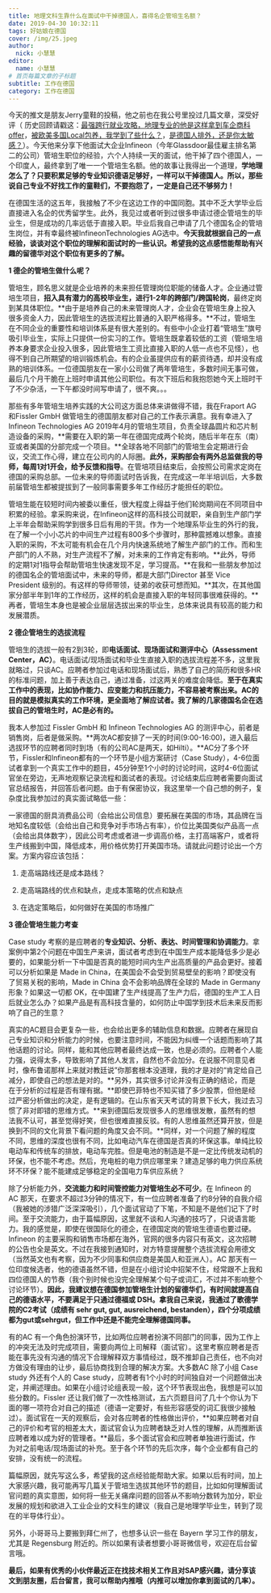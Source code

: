 ```yaml
---
title: 地理文科生靠什么在面试中干掉德国人，喜得名企管培生名额？
date: 2019-04-30 10:32:11
tags: 好姑娘在德国
cover: /img/25.jpeg
author: 
  nick: 小慧慧
editor:
  name: 小慧慧
# 首页每篇文章的子标题
subtitle: 工作在德国
category: 工作在德国
---
```


今天的推文是朋友Jerry童鞋的投稿，他之前也在我公号里投过几篇文章，深受好评（ 历史回顾请戳这：[最强跨行就业攻略，地理专业的他是这样拿到车企商科offer](http://mp.weixin.qq.com/s?__biz=MzI0OTE4MTY1Ng==&mid=2649563311&idx=1&sn=dac53900b278ef1b64d601289217197f&chksm=f18ce418c6fb6d0e957a95d64af862f41783606af6b891999d13ed0ddbb33f270a5fce923da4&scene=21#wechat_redirect)，[被欧美多国Local包养，我学到了些什么？](http://mp.weixin.qq.com/s?__biz=MzI0OTE4MTY1Ng==&mid=2649564143&idx=1&sn=d967b3e9df0a9e14c1e07eb4cd9d9a38&chksm=f18ce758c6fb6e4ef6e21376d9bc6fe041ac41f193ac6e2ee0460fab221ba54fa6202936c322&scene=21#wechat_redirect)，[是德国人排外，还是你太敏感？](http://mp.weixin.qq.com/s?__biz=MzI0OTE4MTY1Ng==&mid=2649564193&idx=1&sn=7aef39c3b51e1206e3131f5066a79348&chksm=f18ce096c6fb69801c91da03eebb125a11287b87d4acd7f4a34782ff04673da03ac1b5631c1a&scene=21#wechat_redirect)）。今天他来分享下他面试大企业Infineon（今年Glassdoor最佳雇主排名第二的公司）管培生职位的经验，六个人持续一天的面试，他干掉了四个德国人，一个印度人，最终拿到了唯一一个管培生名额。他的故事让我得出一个道理，**学地理怎么了？只要积累足够的专业知识德语足够好，一样可以干掉德国人。所以，那些说自己专业不好找工作的童鞋们，不要抱怨了，一定是自己还不够努力！**

  

在德国生活的这五年，我接触了不少在这边工作的中国同胞。其中不乏大学毕业后直接进入名企的优秀留学生。此外，我见过或者听到过很多申请过德企管培生的毕业生，但是成功的几率远低于直接入职。毕业后我自己申请了几个德国名企的管培生岗位，并有幸最终被InfineonTechnologies AG选中。**今天我就根据自己的一点经验，谈谈对这个职位的理解和面试时的一些认识。希望我的这点感悟能帮助有兴趣的留德华对这个职位有更多的了解。**



**1 德企的管培生做什么呢？**

  

管培生，顾名思义就是企业培养的未来担任管理岗位职能的储备人才。企业通过管培生项目，**招入具有潜力的高校毕业生，进行1-2年的跨部门/跨国轮岗**，最终定岗到某具体职位。**由于是培养自己的未来管理岗人才，企业会在管培生身上投入很多资金人力，因此管培生的选拔流程比普通的入职严格得多。**不过，管培生在不同企业的重要性和培训体系是有很大差别的。有些中小企业打着“管培生”旗号吸引毕业生，实际上只提供一份实习的工作。管培生既拿着较低的工资（管培生培养本身要求企业投入很多，因此管培生工资比直接入职的人低一点也不见怪），也得不到自己所期望的培训锻炼机会。有的企业虽提供应有的薪资待遇，却并没有成熟的培训体系。一位德国朋友在一家小公司做了两年管培生，多数时间无事可做，最后几个月干脆在上班时申请其他公司职位。有次下班后和我抱怨她今天上班时干了不少杂活，一下午都没时间写申请了，很不爽。。。

  

那些有多年管培生培养实践的大公司这方面总体来讲做得不错，我在Fraport AG 和Fissler GmbH 做管培生的德国朋友都对自己的工作表示满意。我有幸进入了 Infineon Technologies AG 2019年4月的管培生项目，负责全球晶圆片和芯片制造设备的采购，**需要在入职的第一年在德国完成两个轮岗，随后半年在东（南）亚或者美国的分部完成一个项目。**全球各地不同部门的管培生会定期进行会议，交流工作心得，建立在公司内的人际圈。**此外，采购部会有两外总监做我的导师，每周1对1开会，给予反馈和指导**。在管培项目结束后，会按照公司需求定岗在德国的采购总部。一位未来的导师面试时告诉我，在完成这一年半培训后，大多数前届管培生都被提拔到了一般同事需要多年工作经历才能担任的职位。

管培生能在较短时间内被委以重任，很大程度上得益于他们轮岗期间在不同项目中积累的经验。拿采购来说，在Infineon这样的高科技公司就职，亲自到生产部门学上半年会帮助采购学到很多日后有用的干货。作为一个地理系毕业生的外行的我，在了解一个小小芯片的中间生产过程有800多个步骤时，那种震撼难以想象。直接入职的采购，不太可能有机会在几个月内快速系统地了解生产部门的工作。而和生产部门的人不熟，对生产流程不了解，对未来的工作肯定有影响。**此外，导师的定期1对1指导会帮助管培生快速发现不足，学习提高。**在我和一些朋友参加过的德国名企的管培面试中，未来的导师，都是大部门Director 甚至 Vice President 级别的。有这样的导师带领，徒弟的收获可想而知。**其次，在其他国家分部半年到1年的工作经历，这样的机会是直接入职的年轻同事很难获得的。**再者，管培生本身也是被企业层层选拔出来的毕业生，总体来说具有较高的能力和发展潜质。



**2 德企管培生的选拔流程**

  

管培生的选拔一般有2到3轮，即**电话面试、现场面试和测评中心（Assessment Center，AC）**。电话面试/现场面试和毕业生直接入职的选拔流程差不多，这里我就略过，只谈AC。应聘者参加过电话和现场面试后，熟悉了自己的简历和很多HR的标准问题，加上善于表达自己，通过准备，过这两关的难度会降低。**至于在真实工作中的表现，比如协作能力、应变能力和抗压能力，不容易被考察出来。AC的目的就是模拟真实的工作环境，更全面地了解应试者。我了解的几家德国名企在选拔自己的管培生时，AC是必有的。**

我本人参加过 Fissler GmbH 和 Infineon Technologies AG 的测评中心，前者是销售岗，后者是做采购。**两次AC都安排了一天的时间(9:00-16:00)，进入最后选拔环节的应聘者同时到场（有的公司AC是两天，如Hilti）。**AC分了多个环节，Fissler和Infineon都有的一个环节是小组方案研讨（Case Study），4-6位面试者拿到一个真实工作中的题目，45分钟至1个小时的讨论时间，这时4-6位面试官坐在旁边，无声地观察记录流程和面试者的表现。讨论结束后应聘者需要向面试官总结报告，并回答后者问题。由于有保密协议，我这里举一个自己想的例子，复杂度比我参加过的真实面试略低一些：

一家德国的厨具消费品公司（会给出公司信息）要拓展在美国的市场，其品牌在当地知名度较低（会给出自己和竞争对手市场占有率），价位比美国类似产品高一点（会给出具体数字），因此公司考虑或者进一步调高价格，主打高端客户，或者将生产线搬到中国，降低成本，用价格优势打开美国市场。请就此问题讨论出一个方案。方案内容应该包括：

1.  走高端路线还是成本路线？
    
2.  走高端路线的优点和缺点，走成本策略的优点和缺点
    
3.  在选定策略后，如何做好在美国的市场推广
    

  


**3 德企管培生能力考查**

Case study 考察的是应聘者的**专业知识、分析、表达、时间管理和协调能力**。拿案例中第2个问题在中国生产来讲，面试者考虑到在中国生产成本能降低多少是必要的，如果能分析一下中国是否真的能短时间内生产出高质量的产品会更好。接着可以分析如果是 Made in China，在美国会不会受到贸易壁垒的影响？即使没有了贸易关税的影响，Made in China 会不会影响品牌在全球的 Made in Germany 形象？如果这一切都 OK，在中国建了生产线提高了生产力后，德国的生产工人日后就业怎么办？如果产品是有高科技含量的，如何防止中国学到技术后未来反而影响了自己的生意？

真实的AC题目会更复杂一些，也会给出更多的辅助信息和数据。应聘者在展现自己专业知识和分析能力的时候，也要注意时间，不能因为纠缠一个话题而影响了其他话题的讨论。同样，能和其他应聘者最终达成一致，也是必须的。应聘者个人能力强，说得太多，导致影响了其他人发言，自然也不会加分。在说服不同意见者时，像布鲁诺那样上来就对教廷说”你那套根本没道理，我的才是对的“肯定给自己减分，即使自己的想法是对的。**另外，其实很多讨论并没有正确的结论，而是在于分析的过程是否有理有据。**即使巴菲特也不知买错了多少股票，但他是经过严密分析做出的决定，是有逻辑的。在山东省天天考试的背景下长大，我过去习惯了非对即错的思维方式。**来到德国后发现很多人的思维很发散，虽然有的想法我不认可，甚至觉得好笑，但也很难直接反驳。有的人思维虽然还算开放，但是换到不同的文化背景下看问题的角度又会不同。**同样，对一个问题了解的程度不同，思维的深度也很有不同，比如电动汽车在德国是否真的环保这事。单纯比较电动车和传统车的排放，电动车完胜。但是电池的制造是不是一定比传统发动机的环保，也不能不考虑。然后，充电桩的电力供应哪里来？建造足够的电力供应系统环不环保？能不能建成足够稳定的全国电力车供应系统？
  

除了分析能力外，**交流能力和时间管控能力对管培生必不可少**。在 Infineon 的 AC 那天，在要求不超过3分钟的情况下，有一位应聘者准备了约8分钟的自我介绍（我被她的涉猎广泛深深吸引），几个面试官动了下笔，不知是不是他们记下了时间。至于交流能力，由于篇幅原因，这里就不谈和人沟通的技巧了，只说语言能力。我的感觉是，即使在很国际化的德企，在德国定岗的管培生德语也要过硬。Infineon 的主要采购和销售市场都在海外，官网的很多内容只有英文，这次招聘的公告也全是英文。不过在我接到通知时，对方特意提醒整个选拔流程会用德文（当然英文也有考察，因为不少同事和供应商是美国人和亚洲人）。AC 那天有一位印度候选者，他的德语虽然不错，但是在小组讨论中招架不住，经常跟不上我和四位德国人的节奏（我个别时候也没完全理解某个句子或词汇，不过并不影响整个讨论环节）。**因此，我建议想在德国参加管培生计划的留德华们，有时间就提高自己的德语水平，不要满足于只通过德福或 DSH。拿我自己来说，我通过了歌德学院的C2考试（成绩有 sehr gut, gut, ausreichend, bestanden），四个分项成绩都为gut或sehrgut，但工作中还是不能完全理解德国同事。**


有的AC 有一个角色扮演环节，比如两位应聘者扮演不同部门的同事，因为工作上的冲突无法及时完成项目，需要向两位上司解释（面试官）。这里考察应聘者是否能在事先没有沟通的情况下合理解释双方事情经过，既不推卸自己责任，也不向对方做没有理由的让步，最后协商找到合理的解决方案。大多数AC 除了小组 Case study 外还有个人的 Case study，应聘者有1个小时的时间独自对一个问题做出决定，并阐述理由。如果在小组讨论组表现一般，这个环节表现出色，我想是可以加些分数的。Fissler 还让我们做了一次性格测试，五六页题目问了几十个你认为下面的哪一项符合对自己的描述（德语一定要好，有些形容感受的词汇我很少接触过）。面试官在一天的观察后，会对各应聘者的性格做出评价，**如果应聘者对自己的评价和考官的相差太大，面试官会认为应聘者缺乏对人性的理解，从而推断该应聘者难以成为好的管理者。**最后，多个面试官会和应聘者单独进行面试，作为对之前电话/现场面试的补充。至于各个环节的先后次序，每个企业都有自己的安排，没有统一的流程。


篇幅原因，就先写这么多，希望我的这点经验能帮助大家。如果以后有时间，加上大家感兴趣，我可能再写几篇关于管培生选拔其他环节的题目，比如如何理解面试官问题的真实意图，如何将一些无关痛痒问题的回答从不影响分数转为加分，职业发展的规划和欲进入工业企业的文科生的建议（我自己是地理学毕业生，转到了现在的半导体行业）。

  

另外，小哥哥马上要搬到拜仁州了，也想多认识一些在 Bayern 学习工作的朋友，尤其是 Regensburg 附近的。所以如果有读者想要小哥哥微信号，欢迎在后台留言哦。  

  

**最后，如果有优秀的小伙伴最近正在找技术相关工作且对SAP感兴趣，请分享该文到朋友圈，后台留言，我可以帮助内推哦（内推可以增加你拿到面试的几率）。**
